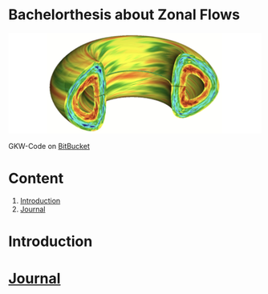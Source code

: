 # Bachelorthesis about Zonal Flows
![alt text](pictures/zonal_flow.jpg)

GKW-Code on [BitBucket](https://bitbucket.org/gkw/gkw/wiki/Home)

# Content

1. [Introduction](#introduction)
2. [Journal](journal/JOURNAL.md)


# Introduction 

# [Journal](journal/JOURNAL.md)